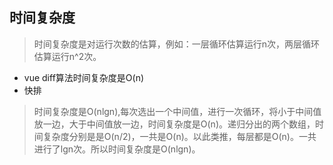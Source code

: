 ## 时间复杂度
> 时间复杂度是对运行次数的估算，例如：一层循环估算运行n次，两层循环估算运行n^2次。

- vue diff算法时间复杂度是O(n)
- 快排
> 时间复杂度是O(nlgn),每次选出一个中间值，进行一次循环，将小于中间值放一边，大于中间值放一边，时间复杂度是O(n)。递归分出的两个数组，时间复杂度分别是是O(n/2)，一共是O(n)。以此类推，每层都是O(n)。一共进行了lgn次。所以时间复杂度是O(nlgn)。
